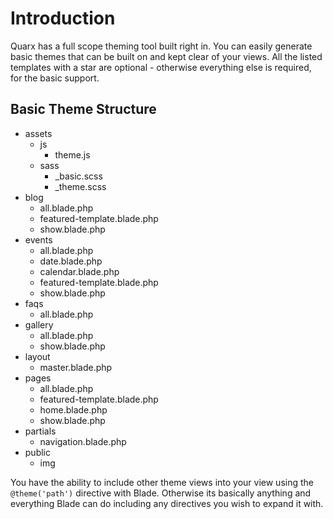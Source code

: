 # Introduction

Quarx has a full scope theming tool built right in. You can easily generate basic themes that can be built on and kept clear of your views. All the listed templates with a star are optional - otherwise everything else is required, for the basic support.

Basic Theme Structure
------
* assets
    * js
        * theme.js
    * sass
        * _basic.scss <span class="fa fa-star"></span>
        * _theme.scss
* blog
    * all.blade.php
    * featured-template.blade.php
    * show.blade.php
* events
    * all.blade.php
    * date.blade.php
    * calendar.blade.php
    * featured-template.blade.php
    * show.blade.php
* faqs
    * all.blade.php
* gallery
    * all.blade.php
    * show.blade.php
* layout
    * master.blade.php
* pages
    * all.blade.php
    * featured-template.blade.php
    * home.blade.php
    * show.blade.php
* partials
    * navigation.blade.php
* public
    * img

You have the ability to include other theme views into your view using the <code>&#64;theme('path')</code> directive with Blade. Otherwise its basically anything and everything Blade can do including any directives you wish to expand it with.
